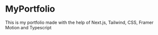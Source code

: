 # MyPortfolio
This is my portfolio made with the help of Next.js, Tailwind, CSS, Framer Motion and Typescript
